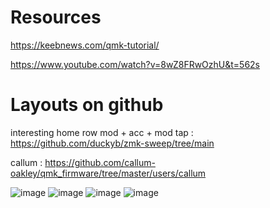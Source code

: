 # Resources

https://keebnews.com/qmk-tutorial/

https://www.youtube.com/watch?v=8wZ8FRwOzhU&t=562s


# Layouts on github

interesting home row mod + acc + mod tap : https://github.com/duckyb/zmk-sweep/tree/main

callum : https://github.com/callum-oakley/qmk_firmware/tree/master/users/callum

![image](https://github.com/alexandrelam/dotfiles/assets/25727549/a3d2a408-8a99-425b-be51-5210c7582afd)
![image](https://github.com/alexandrelam/dotfiles/assets/25727549/37b6df33-cd9c-46c9-ab2f-2485f3c478f3)
![image](https://github.com/alexandrelam/dotfiles/assets/25727549/e4a41290-803d-40c1-8c23-3f64666ae121)
![image](https://github.com/alexandrelam/dotfiles/assets/25727549/cf50222f-61e5-4510-bded-5723eaf0e709)
